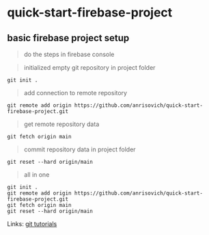 # quick-start-firebase-project
## basic firebase project setup



> do the steps in firebase console


> initialized empty git repository in project folder
```
git init .
```


> add connection to remote repository
```
git remote add origin https://github.com/anrisovich/quick-start-firebase-project.git
```


> get remote repository data
```
git fetch origin main
```


> commit repository data in project folder
```
git reset --hard origin/main
```

> all in one
```
git init .
git remote add origin https://github.com/anrisovich/quick-start-firebase-project.git
git fetch origin main
git reset --hard origin/main
```

Links:
[git tutorials](https://www.atlassian.com/ru/git/tutorials/syncing)
